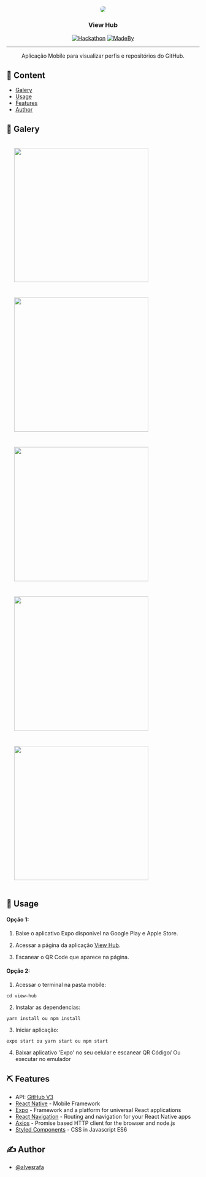 <p align="center">
  <a href="" rel="noopener">
  <img src="https://i.imgur.com/Nq73GLW.png" style="border-radius: 10px;"/>
  </a>
</p>
<h3 align="center">View Hub</h3>

<div align="center">

[![Hackathon](https://img.shields.io/badge/API-GitHub%20V3-black.svg)](https://github.com/alvesrafa)
[![MadeBy](https://img.shields.io/badge/developer-raufa-red)](https://github.com/alvesrafa)

</div>

---

<p align="center"> Aplicação Mobile para visualizar perfis e repositórios do GitHub.
    <br> 
</p>

## 📝 Content

- [Galery](#midia)
- [Usage](#usage)
- [Features](#features)
- [Author](#authors)

## 🚀 Galery <a name = "midia"></a>
<span><img src="https://i.imgur.com/w92qkKy.jpg" width="350" style="margin: 20px;"/></span>
<span><img src="https://i.imgur.com/Fb99VpC.jpg" width="350" style="margin: 20px;"/></span>
<span><img src="https://i.imgur.com/50b48Ny.jpg" width="350" style="margin: 20px;"/></span>
<span><img src="https://i.imgur.com/hKBjDPx.jpg" width="350" style="margin: 20px;"/></span>
<span><img src="https://i.imgur.com/Ui1BlyD.jpg" width="350" style="margin: 20px;"/></span>



## 🎈 Usage <a name="usage"></a>
#### <strong>Opção 1:</strong>
1. Baixe o aplicativo Expo disponivel na Google Play e Apple Store.

2. Acessar a página da aplicação [View Hub](https://expo.io/@raufa/view-hub).

3. Escanear o QR Code que aparece na página.
#### <strong>Opção 2:</strong>
1. Acessar o terminal na pasta mobile:
```
cd view-hub
```
2. Instalar as dependencias:
```
yarn install ou npm install
```
3. Iniciar aplicação:
```
expo start ou yarn start ou npm start 
```
4. Baixar aplicativo 'Expo' no seu celular e escanear QR Código/ Ou executar no emulador


## ⛏️ Features <a name = "features"></a>

- API: [GitHub V3](https://developer.github.com/v3/)
- [React Native](https://reactnative.dev/) - Mobile Framework
- [Expo](https://docs.expo.io/) - Framework and a platform for universal React applications
- [React Navigation](https://reactnavigation.org/) - Routing and navigation for your React Native apps
- [Axios](https://github.com/axios/axios) - Promise based HTTP client for the browser and node.js
- [Styled Components](https://styled-components.com/) - CSS in Javascript ES6

## ✍️ Author <a name = "authors"></a>

- [@alvesrafa](https://github.com/alvesrafa)

